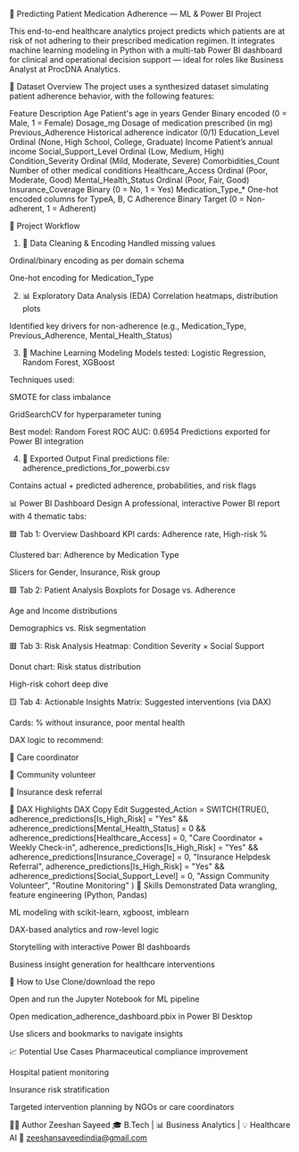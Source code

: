 🧠 Predicting Patient Medication Adherence — ML & Power BI Project


This end-to-end healthcare analytics project predicts which patients are at risk of not adhering to their prescribed medication regimen. It integrates machine learning modeling in Python with a multi-tab Power BI dashboard for clinical and operational decision support — ideal for roles like Business Analyst at ProcDNA Analytics.

📂 Dataset Overview
The project uses a synthesized dataset simulating patient adherence behavior, with the following features:

Feature	Description
Age	Patient's age in years
Gender	Binary encoded (0 = Male, 1 = Female)
Dosage_mg	Dosage of medication prescribed (in mg)
Previous_Adherence	Historical adherence indicator (0/1)
Education_Level	Ordinal (None, High School, College, Graduate)
Income	Patient’s annual income
Social_Support_Level	Ordinal (Low, Medium, High)
Condition_Severity	Ordinal (Mild, Moderate, Severe)
Comorbidities_Count	Number of other medical conditions
Healthcare_Access	Ordinal (Poor, Moderate, Good)
Mental_Health_Status	Ordinal (Poor, Fair, Good)
Insurance_Coverage	Binary (0 = No, 1 = Yes)
Medication_Type_*	One-hot encoded columns for TypeA, B, C
Adherence	Binary Target (0 = Non-adherent, 1 = Adherent)

🔧 Project Workflow
1. 🧹 Data Cleaning & Encoding
Handled missing values

Ordinal/binary encoding as per domain schema

One-hot encoding for Medication_Type

2. 📊 Exploratory Data Analysis (EDA)
Correlation heatmaps, distribution plots

Identified key drivers for non-adherence (e.g., Medication_Type, Previous_Adherence, Mental_Health_Status)

3. 🤖 Machine Learning Modeling
Models tested: Logistic Regression, Random Forest, XGBoost

Techniques used:

SMOTE for class imbalance

GridSearchCV for hyperparameter tuning

Best model: Random Forest
ROC AUC: 0.6954
Predictions exported for Power BI integration

4. 💾 Exported Output
Final predictions file: adherence_predictions_for_powerbi.csv

Contains actual + predicted adherence, probabilities, and risk flags

📊 Power BI Dashboard Design
A professional, interactive Power BI report with 4 thematic tabs:

🟦 Tab 1: Overview Dashboard
KPI cards: Adherence rate, High-risk %

Clustered bar: Adherence by Medication Type

Slicers for Gender, Insurance, Risk group

🟩 Tab 2: Patient Analysis
Boxplots for Dosage vs. Adherence

Age and Income distributions

Demographics vs. Risk segmentation

🟥 Tab 3: Risk Analysis
Heatmap: Condition Severity × Social Support

Donut chart: Risk status distribution

High-risk cohort deep dive

🟨 Tab 4: Actionable Insights
Matrix: Suggested interventions (via DAX)

Cards: % without insurance, poor mental health

DAX logic to recommend:

📌 Care coordinator

📌 Community volunteer

📌 Insurance desk referral

📌 DAX Highlights
DAX
Copy
Edit
Suggested_Action = 
SWITCH(TRUE(),
    adherence_predictions[Is_High_Risk] = "Yes" &&
    adherence_predictions[Mental_Health_Status] = 0 &&
    adherence_predictions[Healthcare_Access] = 0, "Care Coordinator + Weekly Check-in",
    adherence_predictions[Is_High_Risk] = "Yes" &&
    adherence_predictions[Insurance_Coverage] = 0, "Insurance Helpdesk Referral",
    adherence_predictions[Is_High_Risk] = "Yes" &&
    adherence_predictions[Social_Support_Level] = 0, "Assign Community Volunteer",
    "Routine Monitoring"
)
🧠 Skills Demonstrated
Data wrangling, feature engineering (Python, Pandas)

ML modeling with scikit-learn, xgboost, imblearn

DAX-based analytics and row-level logic

Storytelling with interactive Power BI dashboards

Business insight generation for healthcare interventions

📁 How to Use
Clone/download the repo

Open and run the Jupyter Notebook for ML pipeline

Open medication_adherence_dashboard.pbix in Power BI Desktop

Use slicers and bookmarks to navigate insights

📈 Potential Use Cases
Pharmaceutical compliance improvement

Hospital patient monitoring

Insurance risk stratification

Targeted intervention planning by NGOs or care coordinators

👨‍💻 Author
Zeeshan Sayeed
🎓 B.Tech | 📊 Business Analytics | 💡 Healthcare AI
📧 zeeshansayeedindia@gmail.com
